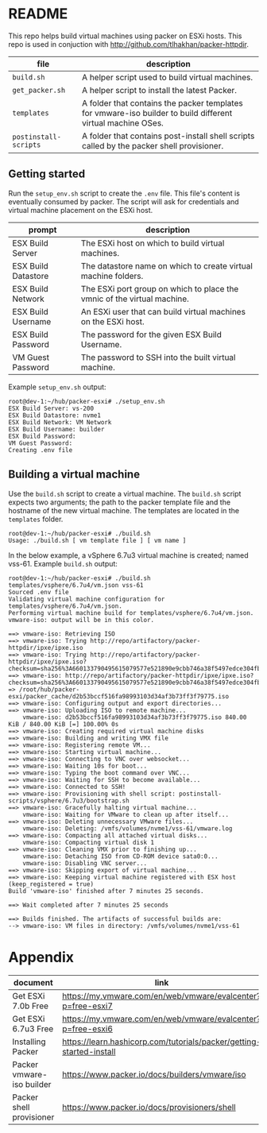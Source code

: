 # README
This repo helps build virtual machines using packer on ESXi hosts.  This repo is used in conjuction with <http://github.com/tlhakhan/packer-httpdir>.

file | description
--- | ---
`build.sh` | A helper script used to build virtual machines.
`get_packer.sh` | A helper script to install the latest Packer.
`templates` | A folder that contains the packer templates for vmware-iso builder to build different virtual machine OSes. 
`postinstall-scripts` | A folder that contains post-install shell scripts called by the packer shell provisioner. 


## Getting started
Run the `setup_env.sh` script to create the `.env` file.  This file's content is eventually consumed by packer. The script will ask for credentials and virtual machine placement on the ESXi host. 

prompt | description
--- | ---
ESX Build Server | The ESXi host on which to build virtual machines.
ESX Build Datastore | The datastore name on which to create virtual machine folders.
ESX Build Network | The ESXi port group on which to place the vmnic of the virtual machine.
ESX Build Username | An ESXi user that can build virtual machines on the ESXi host.
ESX Build Password | The password for the given ESX Build Username.
VM Guest Password | The password to SSH into the built virtual machine.

Example `setup_env.sh` output:
```
root@dev-1:~/hub/packer-esxi# ./setup_env.sh
ESX Build Server: vs-200
ESX Build Datastore: nvme1
ESX Build Network: VM Network
ESX Build Username: builder
ESX Build Password:
VM Guest Password:
Creating .env file
```

## Building a virtual machine
Use the `build.sh` script to create a virtual machine.  The `build.sh` script expects two arguments; the path to the packer template file and the hostname of the new virtual machine.  The templates are located in the `templates` folder.
``` 
root@dev-1:~/hub/packer-esxi# ./build.sh
Usage: ./build.sh [ vm template file ] [ vm name ]
```

In the below example, a vSphere 6.7u3 virtual machine is created; named vss-61.
Example `build.sh` output:
```
root@dev-1:~/hub/packer-esxi# ./build.sh templates/vsphere/6.7u4/vm.json vss-61
Sourced .env file
Validating virtual machine configuration for templates/vsphere/6.7u4/vm.json.
Performing virtual machine build for templates/vsphere/6.7u4/vm.json.
vmware-iso: output will be in this color.

==> vmware-iso: Retrieving ISO
==> vmware-iso: Trying http://repo/artifactory/packer-httpdir/ipxe/ipxe.iso
==> vmware-iso: Trying http://repo/artifactory/packer-httpdir/ipxe/ipxe.iso?checksum=sha256%3A660133790495615079577e521890e9cbb746a38f5497edce304fb64244bd19f6
==> vmware-iso: http://repo/artifactory/packer-httpdir/ipxe/ipxe.iso?checksum=sha256%3A660133790495615079577e521890e9cbb746a38f5497edce304fb64244bd19f6 => /root/hub/packer-esxi/packer_cache/d2b53bccf516fa98993103d34af3b73ff3f79775.iso
==> vmware-iso: Configuring output and export directories...
==> vmware-iso: Uploading ISO to remote machine...
    vmware-iso: d2b53bccf516fa98993103d34af3b73ff3f79775.iso 840.00 KiB / 840.00 KiB [=] 100.00% 0s
==> vmware-iso: Creating required virtual machine disks
==> vmware-iso: Building and writing VMX file
==> vmware-iso: Registering remote VM...
==> vmware-iso: Starting virtual machine...
==> vmware-iso: Connecting to VNC over websocket...
==> vmware-iso: Waiting 10s for boot...
==> vmware-iso: Typing the boot command over VNC...
==> vmware-iso: Waiting for SSH to become available...
==> vmware-iso: Connected to SSH!
==> vmware-iso: Provisioning with shell script: postinstall-scripts/vsphere/6.7u3/bootstrap.sh
==> vmware-iso: Gracefully halting virtual machine...
    vmware-iso: Waiting for VMware to clean up after itself...
==> vmware-iso: Deleting unnecessary VMware files...
    vmware-iso: Deleting: /vmfs/volumes/nvme1/vss-61/vmware.log
==> vmware-iso: Compacting all attached virtual disks...
    vmware-iso: Compacting virtual disk 1
==> vmware-iso: Cleaning VMX prior to finishing up...
    vmware-iso: Detaching ISO from CD-ROM device sata0:0...
    vmware-iso: Disabling VNC server...
==> vmware-iso: Skipping export of virtual machine...
==> vmware-iso: Keeping virtual machine registered with ESX host (keep_registered = true)
Build 'vmware-iso' finished after 7 minutes 25 seconds.

==> Wait completed after 7 minutes 25 seconds

==> Builds finished. The artifacts of successful builds are:
--> vmware-iso: VM files in directory: /vmfs/volumes/nvme1/vss-61
```

# Appendix
document | link
--- | ---
Get ESXi 7.0b Free | <https://my.vmware.com/en/web/vmware/evalcenter?p=free-esxi7>
Get ESXi 6.7u3 Free | <https://my.vmware.com/en/web/vmware/evalcenter?p=free-esxi6>
Installing Packer | <https://learn.hashicorp.com/tutorials/packer/getting-started-install>
Packer vmware-iso builder | <https://www.packer.io/docs/builders/vmware/iso>
Packer shell provisioner | <https://www.packer.io/docs/provisioners/shell>
